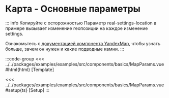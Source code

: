 # Карта - Основные параметры

<script lang="ts" setup>
import MapComponent from 'examples/src/components/basics/MapParams.vue';
</script>

<map-component/>

::: info Копируйте с осторожностью
Параметр real-settings-location в примере вызывает изменение геопозиции на каждое изменение settings.

Ознакомьтесь с [документацией компонента YandexMap](/components/map), чтобы узнать больше, зачем он нужен и какие подводные камни.
:::

:::code-group
<<< ../../packages/examples/examples/src/components/basics/MapParams.vue#html{html} [Template]

<<< ../../packages/examples/examples/src/components/basics/MapParams.vue#setup{ts} [Setup]
:::
